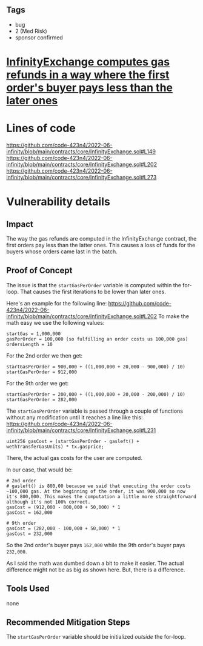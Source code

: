 ## Tags

- bug
- 2 (Med Risk)
- sponsor confirmed

# [InfinityExchange computes gas refunds in a way where the first order's buyer pays less than the later ones](https://github.com/code-423n4/2022-06-infinity-findings/issues/82) 

# Lines of code

https://github.com/code-423n4/2022-06-infinity/blob/main/contracts/core/InfinityExchange.sol#L149
https://github.com/code-423n4/2022-06-infinity/blob/main/contracts/core/InfinityExchange.sol#L202
https://github.com/code-423n4/2022-06-infinity/blob/main/contracts/core/InfinityExchange.sol#L273


# Vulnerability details

## Impact
The way the gas refunds are computed in the InfinityExchange contract, the first orders pay less than the latter ones. This causes a loss of funds for the buyers whose orders came last in the batch.

## Proof of Concept
The issue is that the `startGasPerOrder` variable is computed within the for-loop. That causes the first iterations to be lower than later ones.

Here's an example for the following line: https://github.com/code-423n4/2022-06-infinity/blob/main/contracts/core/InfinityExchange.sol#L202
To make the math easy we use the following values:
```
startGas = 1,000,000
gasPerOrder = 100,000 (so fulfilling an order costs us 100,000 gas)
ordersLength = 10
```

For the 2nd order we then get:
```
startGasPerOrder = 900,000 + ((1,000,000 + 20,000 - 900,000) / 10)
startGasPerOrder = 912,000
```
For the 9th order we get:
```
startGasPerOrder = 200,000 + ((1,000,000 + 20,000 - 200,000) / 10)
startGasPerOrder = 282,000
```

The `startGasPerOrder` variable is passed through a couple of functions without any modification until it reaches a line like this: https://github.com/code-423n4/2022-06-infinity/blob/main/contracts/core/InfinityExchange.sol#L231

```sol
uint256 gasCost = (startGasPerOrder - gasleft() + wethTransferGasUnits) * tx.gasprice;
```

There, the actual gas costs for the user are computed.

In our case, that would be:

```
# 2nd order
# gasleft() is 800,00 because we said that executing the order costs ~100,000 gas. At the beginning of the order, it was 900,000 so now it's 800,000. This makes the computation a little more straightforward although it's not 100% correct.
gasCost = (912,000 - 800,000 + 50,000) * 1
gasCost = 162,000

# 9th order
gasCost = (282,000 - 100,000 + 50,000) * 1
gasCost = 232,000
```

So the 2nd order's buyer pays `162,000` while the 9th order's buyer pays `232,000`.

As I said the math was dumbed down a bit to make it easier. The actual difference might not be as big as shown here. But, there is a difference.

## Tools Used
none

## Recommended Mitigation Steps
The `startGasPerOrder` variable should be initialized *outside* the for-loop.

